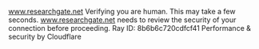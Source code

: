 www.researchgate.net
Verifying you are human. This may take a few seconds.
www.researchgate.net needs to review the security of your connection before proceeding.
Ray ID: 8b6b6c720cdfcf41
Performance & security by Cloudflare